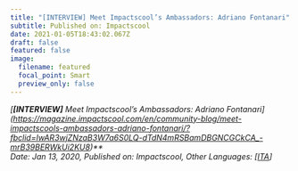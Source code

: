 ```yaml
---
title: "[INTERVIEW] Meet Impactscool’s Ambassadors: Adriano Fontanari"
subtitle: Published on: Impactscool
date: 2021-01-05T18:43:02.067Z
draft: false
featured: false
image:
  filename: featured
  focal_point: Smart
  preview_only: false
---
```

*[**\[INTERVIEW]** Meet Impactscool’s Ambassadors: Adriano Fontanari](https://magazine.impactscool.com/en/community-blog/meet-impactscools-ambassadors-adriano-fontanari/?fbclid=IwAR3wjZNzaB3W7a6S0LQ-dTdN4mRSBamDBGNCGCkCA_-mrB39BERWkUi2KU8)**\
Date: Jan 13, 2020, Published on: Impactscool, Other Languages: [[ITA](https://magazine.impactscool.com/community-blog/meet-impactscools-ambassadors-adriano-fontanari/?fbclid=IwAR3wjZNzaB3W7a6S0LQ-dTdN4mRSBamDBGNCGCkCA_-mrB39BERWkUi2KU8)]*